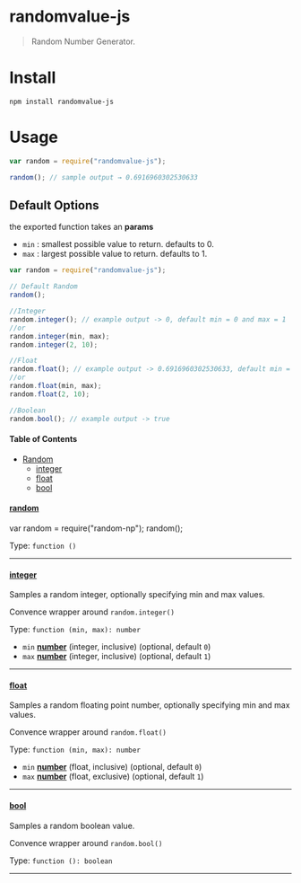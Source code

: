 # randomvalue-js

> Random Number Generator.

# Install

`npm install randomvalue-js`

# Usage

```javascript
var random = require("randomvalue-js");

random(); // sample output → 0.6916960302530633
```

## Default Options

the exported function takes an **params**

- `min` : smallest possible value to return. defaults to 0.
- `max` : largest possible value to return. defaults to 1.

```js
var random = require("randomvalue-js");

// Default Random
random();

//Integer
random.integer(); // example output -> 0, default min = 0 and max = 1
//or
random.integer(min, max);
random.integer(2, 10);

//Float
random.float(); // example output -> 0.6916960302530633, default min = 0 and max = 1
//or
random.float(min, max);
random.float(2, 10);

//Boolean
random.bool(); // example output -> true
```

#### Table of Contents

- [Random](#random)
  - [integer](#integer)
  - [float](#float)
  - [bool](#bool)

#### [random](https://github.com/transitive-bullshit/random/blob/e11a840a1cfe0f5bd9c43640f9645a0b28f61406/src/random.js#L47-L49)

var random = require("random-np");
random();

Type: `function ()`

---

#### [integer](https://github.com/transitive-bullshit/random/blob/e11a840a1cfe0f5bd9c43640f9645a0b28f61406/src/random.js#L152-L154)

Samples a random integer, optionally specifying min and max values.

Convence wrapper around `random.integer()`

Type: `function (min, max): number`

- `min` **[number](https://developer.mozilla.org/docs/Web/JavaScript/Reference/Global_Objects/Number)** (integer, inclusive) (optional, default `0`)
- `max` **[number](https://developer.mozilla.org/docs/Web/JavaScript/Reference/Global_Objects/Number)** (integer, inclusive) (optional, default `1`)

---

#### [float](https://github.com/transitive-bullshit/random/blob/e11a840a1cfe0f5bd9c43640f9645a0b28f61406/src/random.js#L138-L140)

Samples a random floating point number, optionally specifying min and max values.

Convence wrapper around `random.float()`

Type: `function (min, max): number`

- `min` **[number](https://developer.mozilla.org/docs/Web/JavaScript/Reference/Global_Objects/Number)** (float, inclusive) (optional, default `0`)
- `max` **[number](https://developer.mozilla.org/docs/Web/JavaScript/Reference/Global_Objects/Number)** (float, exclusive) (optional, default `1`)

---

#### [bool](https://github.com/transitive-bullshit/random/blob/e11a840a1cfe0f5bd9c43640f9645a0b28f61406/src/random.js#L181-L183)

Samples a random boolean value.

Convence wrapper around `random.bool()`

Type: `function (): boolean`

---
